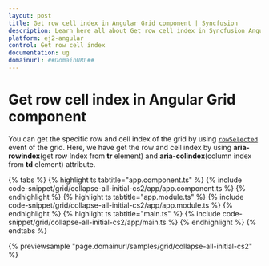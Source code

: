 ```yaml
---
layout: post
title: Get row cell index in Angular Grid component | Syncfusion
description: Learn here all about Get row cell index in Syncfusion Angular Grid component of Syncfusion Essential JS 2 and more.
platform: ej2-angular
control: Get row cell index 
documentation: ug
domainurl: ##DomainURL##
---
```


# Get row cell index in Angular Grid component

You can get the specific row and cell index of the grid by using [`rowSelected`](../../) event of the grid. Here, we have get the row and cell index by using **aria-rowindex**(get row Index from **tr** element) and **aria-colindex**(column index from **td** element) attribute.

{% tabs %}
{% highlight ts tabtitle="app.component.ts" %}
{% include code-snippet/grid/collapse-all-initial-cs2/app/app.component.ts %}
{% endhighlight %}
{% highlight ts tabtitle="app.module.ts" %}
{% include code-snippet/grid/collapse-all-initial-cs2/app/app.module.ts %}
{% endhighlight %}
{% highlight ts tabtitle="main.ts" %}
{% include code-snippet/grid/collapse-all-initial-cs2/app/main.ts %}
{% endhighlight %}
{% endtabs %}
  
{% previewsample "page.domainurl/samples/grid/collapse-all-initial-cs2" %}